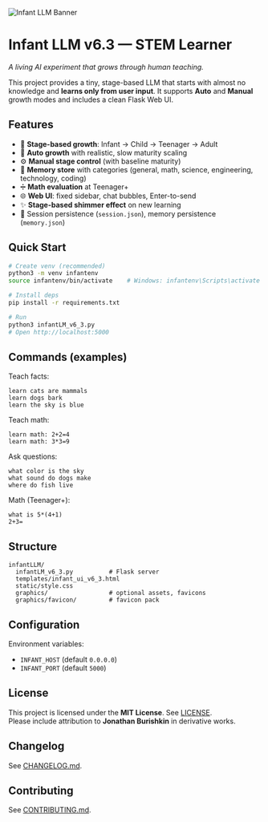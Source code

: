 ![Infant LLM Banner](graphics/BANNER.png)

# Infant LLM v6.3 — STEM Learner

*A living AI experiment that grows through human teaching.*

This project provides a tiny, stage-based LLM that starts with almost no knowledge and **learns only from user input**. It supports **Auto** and **Manual** growth modes and includes a clean Flask Web UI.

## Features
- 🧠 **Stage-based growth**: Infant → Child → Teenager → Adult
- 🌱 **Auto growth** with realistic, slow maturity scaling
- ⚙️ **Manual stage control** (with baseline maturity)
- 🧾 **Memory store** with categories (general, math, science, engineering, technology, coding)
- ➗ **Math evaluation** at Teenager+
- 🌐 **Web UI**: fixed sidebar, chat bubbles, Enter-to-send
- ✨ **Stage-based shimmer effect** on new learning
- 💾 Session persistence (`session.json`), memory persistence (`memory.json`)

## Quick Start
```bash
# Create venv (recommended)
python3 -m venv infantenv
source infantenv/bin/activate    # Windows: infantenv\Scripts\activate

# Install deps
pip install -r requirements.txt

# Run
python3 infantLM_v6_3.py
# Open http://localhost:5000
```

## Commands (examples)
Teach facts:
```
learn cats are mammals
learn dogs bark
learn the sky is blue
```
Teach math:
```
learn math: 2+2=4
learn math: 3*3=9
```
Ask questions:
```
what color is the sky
what sound do dogs make
where do fish live
```
Math (Teenager+):
```
what is 5*(4+1)
2+3=
```

## Structure
```
infantLLM/
  infantLM_v6_3.py          # Flask server
  templates/infant_ui_v6_3.html
  static/style.css
  graphics/                 # optional assets, favicons
  graphics/favicon/         # favicon pack
```

## Configuration
Environment variables:
- `INFANT_HOST` (default `0.0.0.0`)
- `INFANT_PORT` (default `5000`)

## License
This project is licensed under the **MIT License**. See [LICENSE](LICENSE).  
Please include attribution to **Jonathan Burishkin** in derivative works.

## Changelog
See [CHANGELOG.md](CHANGELOG.md).

## Contributing
See [CONTRIBUTING.md](CONTRIBUTING.md).

